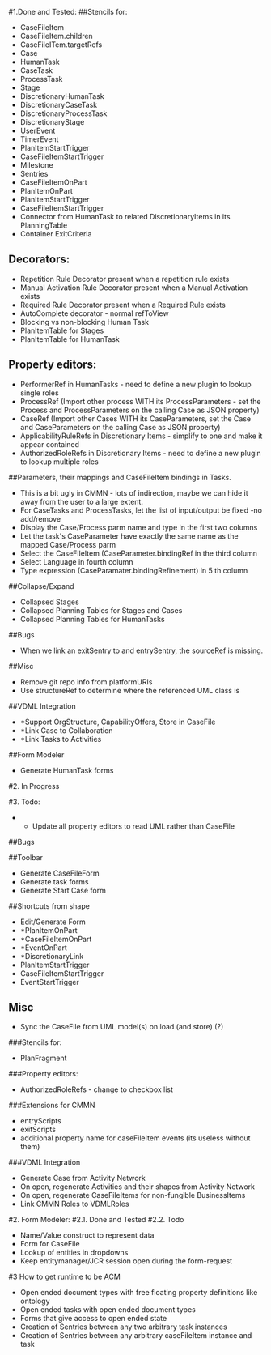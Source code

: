#1.Done and Tested:
##Stencils for:
 - CaseFileItem
 - CaseFileItem.children
 - CaseFileITem.targetRefs
 - Case
 - HumanTask
 - CaseTask
 - ProcessTask
 - Stage
 - DiscretionaryHumanTask
 - DiscretionaryCaseTask
 - DiscretionaryProcessTask
 - DiscretionaryStage
 - UserEvent
 - TimerEvent
 - PlanItemStartTrigger
 - CaseFileItemStartTrigger
 - Milestone
 - Sentries
 - CaseFileItemOnPart
 - PlanItemOnPart
 - PlanItemStartTrigger
 - CaseFileItemStartTrigger
 - Connector from HumanTask to related DiscretionaryItems in its PlanningTable
 - Container ExitCriteria

## Decorators:
 - Repetition Rule Decorator present when a repetition rule exists
 - Manual Activation Rule Decorator present when a Manual Activation exists
 - Required Rule Decorator present when a Required Rule exists
 - AutoComplete decorator - normal refToView
 - Blocking vs non-blocking Human Task
 - PlanItemTable for Stages
 - PlanItemTable for HumanTask
 

## Property editors:
 - PerformerRef in HumanTasks - need to define a new plugin to lookup single roles
 - ProcessRef (Import other process WITH its ProcessParameters - set the Process and ProcessParameters on the calling Case as JSON property)
 - CaseRef (Import other Cases WITH its CaseParameters, set the Case and CaseParameters on the calling Case as JSON property)
 - ApplicabilityRuleRefs in Discretionary Items - simplify to one and make it appear contained
 - AuthorizedRoleRefs in Discretionary Items - need to define a new plugin to lookup multiple roles
 

##Parameters, their mappings and CaseFileItem bindings in Tasks.
 - This is a bit ugly in CMMN - lots of indirection, maybe we can hide it away from the user to a large extent.
 - For CaseTasks and ProcessTasks, let the list of input/output be fixed -no add/remove
 - Display the Case/Process parm name and type in the first two columns
 - Let the task's CaseParameter have exactly the same name as the mapped Case/Process parm
 - Select the CaseFileItem (CaseParameter.bindingRef in the third column
 - Select Language in fourth column
 - Type expression (CaseParamater.bindingRefinement) in 5 th column

##Collapse/Expand
 - Collapsed Stages 
 - Collapsed Planning Tables for Stages and Cases
 - Collapsed Planning Tables for HumanTasks
 
##Bugs
 - When we link an exitSentry to and entrySentry, the sourceRef is missing.

##Misc
 - Remove git repo info from platformURIs
 - Use structureRef to determine where the referenced UML class is
 
##VDML Integration
 - *Support OrgStructure, CapabilityOffers, Store in CaseFile
 - *Link Case to Collaboration 
 - *Link Tasks to Activities 
   
##Form Modeler
 - Generate HumanTask forms
 
#2. In Progress

#3. Todo:
 * - Update all property editors to read UML rather than CaseFile

##Bugs

##Toolbar
 - Generate CaseFileForm
 - Generate task forms
 - Generate Start Case form
 
##Shortcuts from shape
 - Edit/Generate Form
 - *PlanItemOnPart
 - *CaseFileItemOnPart
 - *EventOnPart
 - *DiscretionaryLink
 - PlanItemStartTrigger
 - CaseFileItemStartTrigger
 - EventStartTrigger
  
## Misc
 - Sync the CaseFile from UML model(s) on load (and store) (?)
 
 
###Stencils for:
 - PlanFragment

###Property editors:
 - AuthorizedRoleRefs - change to checkbox list
 
###Extensions for CMMN
 - entryScripts
 - exitScripts
 - additional property name for caseFileItem events (its useless without them)

###VDML Integration
 - Generate Case from Activity Network
 - On open, regenerate Activities and their shapes from Activity Network
 - On open, regenerate CaseFileItems for non-fungible BusinessItems
 - Link CMMN Roles to VDMLRoles
  
#2. Form Modeler:
#2.1. Done and Tested
#2.2. Todo
 - Name/Value construct to represent data
 - Form for CaseFile
 - Lookup of entities in dropdowns
 - Keep entitymanager/JCR session open during the form-request

#3 How to get runtime to be ACM
 - Open ended document types with free floating property definitions like ontology
 - Open ended tasks with open ended document types
 - Forms that give access to open ended state
 - Creation of Sentries between any two arbitrary task instances
 - Creation of Sentries between any arbitrary caseFileItem instance and task
